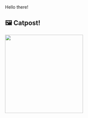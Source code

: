 Hello there!



## 🖼️ Catpost!

<sub>
    <img src="https://cdn2.thecatapi.com/images/kL7-Jkqgg.jpg" height="256">
</sub>

